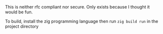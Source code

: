 This is neither rfc compliant nor secure.
Only exists because I thought it would be fun.

To build, install the zig programming language
then run `zig build run` in the project directory
